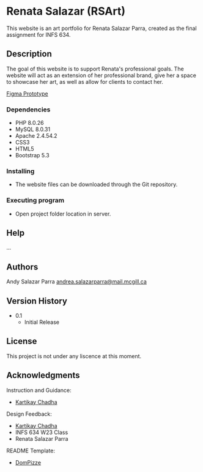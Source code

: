 # Renata Salazar (RSArt)
 
This website is an art portfolio for Renata Salazar Parra, created as the final assignment for INFS 634.

## Description

The goal of this website is to support Renata's professional goals. The website will act as an extension of her professional brand, give her a space to showcase her art, as well as allow for clients to contact her.

[Figma Prototype](https://www.figma.com/proto/5WRt7R3n6FjTaPcZg24AXy/RSART?node-id=1-2&starting-point-node-id=1%3A2)
### Dependencies

* PHP 8.0.26
* MySQL 8.0.31
* Apache 2.4.54.2
* CSS3
* HTML5 
* Bootstrap 5.3

### Installing

* The website files can be downloaded through the Git repository.

### Executing program

* Open project folder location in server.

## Help

...

## Authors

Andy Salazar Parra
andrea.salazarparra@mail.mcgill.ca

## Version History

* 0.1
    * Initial Release

## License

This project is not under any liscence at this moment.

## Acknowledgments

Instruction and Guidance:
* [Kartikay Chadha](https://github.com/kartikaychadha)

Design Feedback:
* [Kartikay Chadha](https://github.com/kartikaychadha)
* INFS 634 W23 Class
* Renata Salazar Parra

README Template:
* [DomPizze](https://gist.github.com/DomPizzie/7a5ff55ffa9081f2de27c315f5018afc)

